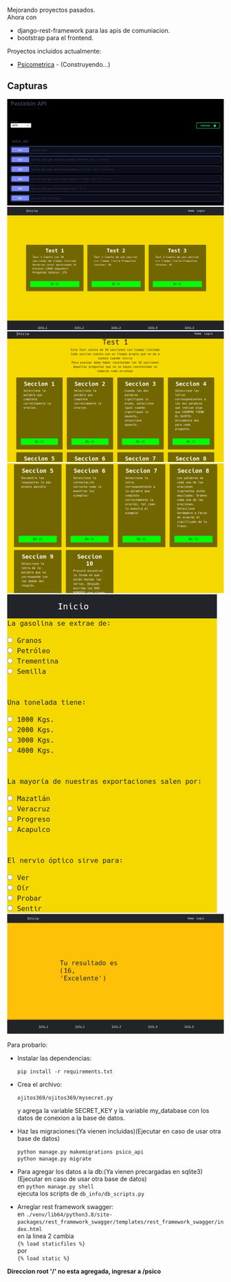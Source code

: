 Mejorando proyectos pasados.  
Ahora con
- django-rest-framework para las apis de comuniacion.  
- bootstrap para el frontend.  



Proyectos incluidos actualmente:
- [Psicometrica](https://github.com/Ojitos369/psicometria) - (Construyendo...)  
  

## Capturas
![apis](./img/apis.png)
![main](./img/index.png)
![test 1](./img/test_1.png)
![test 1 2](./img/test_1_2.png)
![preguntas](./img/preguntas.png)
![section results 1](./img/section_results_1.png)

Para probarlo:  
- Instalar las dependencias:  
    ```
    pip install -r requirements.txt
    ```
- Crea el archivo:  
    ```
    ojitos369/ojitos369/mysecret.py
    ```
    y agrega la variable SECRET_KEY 
    y la variable my_database con los datos de conexion a la base de datos.  

- Haz las migraciones:(Ya vienen incluidas)(Ejecutar en caso de usar otra base de datos)  
    ```
    python manage.py makemigrations psico_api
    python manage.py migrate
    ```

- Para agregar los datos a la db:(Ya vienen precargadas en sqlite3)(Ejecutar en caso de usar otra base de datos)  
    en `python manage.py shell`  
    ejecuta los scripts de `db_info/db_scripts.py`  

- Arreglar rest framework swagger:  
    en `./venv/lib64/python3.8/site-packages/rest_framework_swagger/templates/rest_framework_swagger/index.html`  
    en la linea 2 cambia  
    `{% load staticfiles %}`  
    por  
    `{% load static %}`  

**Direccion root '/' no esta agregada, ingresar a /psico**